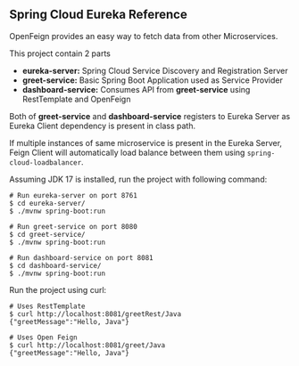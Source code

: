 ## Spring Cloud Eureka Reference

OpenFeign provides an easy way to fetch data from other Microservices.

This project contain 2 parts
* **eureka-server:** Spring Cloud Service Discovery and Registration Server
* **greet-service:** Basic Spring Boot Application used as Service Provider
* **dashboard-service:** Consumes API from **greet-service** using RestTemplate and OpenFeign

Both of **greet-service** and **dashboard-service** registers to Eureka Server as Eureka Client dependency
is present in class path.

If multiple instances of same microservice is present in the Eureka Server, Feign Client will automatically load
balance between them using `spring-cloud-loadbalancer`.

Assuming JDK 17 is installed, run the project with following command:

```shell
# Run eureka-server on port 8761
$ cd eureka-server/
$ ./mvnw spring-boot:run

# Run greet-service on port 8080
$ cd greet-service/
$ ./mvnw spring-boot:run

# Run dashboard-service on port 8081
$ cd dashboard-service/
$ ./mvnw spring-boot:run
```

Run the project using curl:
```shell
# Uses RestTemplate
$ curl http://localhost:8081/greetRest/Java
{"greetMessage":"Hello, Java"}

# Uses Open Feign
$ curl http://localhost:8081/greet/Java
{"greetMessage":"Hello, Java"}
```
